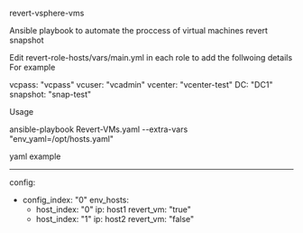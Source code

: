 revert-vsphere-vms

Ansible playbook to automate the proccess of virtual machines revert snapshot 

Edit revert-role-hosts/vars/main.yml in each role to add the follwoing details
For example

vcpass: "vcpass"
vcuser: "vcadmin"
vcenter: "vcenter-test" 
DC: "DC1"
snapshot: "snap-test"

Usage

ansible-playbook Revert-VMs.yaml --extra-vars "env_yaml=/opt/hosts.yaml"

yaml example

---
config:
  - config_index: "0"
    env_hosts:
    - host_index: "0"
      ip: host1 
      revert_vm: "true"
    - host_index: "1"
      ip: host2
      revert_vm: "false"


